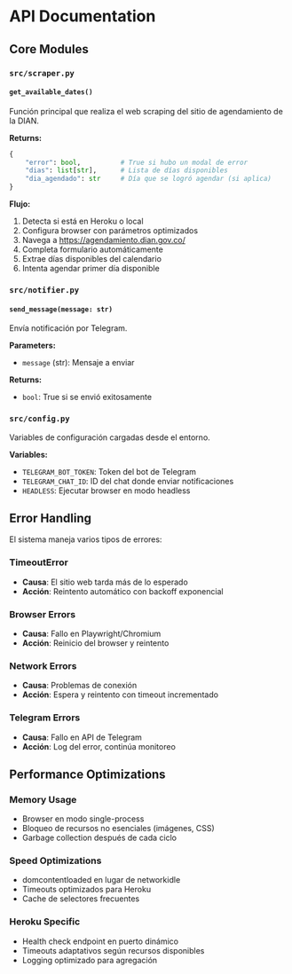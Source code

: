 # API Documentation

## Core Modules

### `src/scraper.py`

#### `get_available_dates()`

Función principal que realiza el web scraping del sitio de agendamiento de la DIAN.

**Returns:**
```python
{
    "error": bool,          # True si hubo un modal de error
    "dias": list[str],      # Lista de días disponibles
    "dia_agendado": str     # Día que se logró agendar (si aplica)
}
```

**Flujo:**
1. Detecta si está en Heroku o local
2. Configura browser con parámetros optimizados
3. Navega a https://agendamiento.dian.gov.co/
4. Completa formulario automáticamente
5. Extrae días disponibles del calendario
6. Intenta agendar primer día disponible

### `src/notifier.py`

#### `send_message(message: str)`

Envía notificación por Telegram.

**Parameters:**
- `message` (str): Mensaje a enviar

**Returns:**
- `bool`: True si se envió exitosamente

### `src/config.py`

Variables de configuración cargadas desde el entorno.

**Variables:**
- `TELEGRAM_BOT_TOKEN`: Token del bot de Telegram
- `TELEGRAM_CHAT_ID`: ID del chat donde enviar notificaciones
- `HEADLESS`: Ejecutar browser en modo headless

## Error Handling

El sistema maneja varios tipos de errores:

### TimeoutError
- **Causa**: El sitio web tarda más de lo esperado
- **Acción**: Reintento automático con backoff exponencial

### Browser Errors
- **Causa**: Fallo en Playwright/Chromium
- **Acción**: Reinicio del browser y reintento

### Network Errors
- **Causa**: Problemas de conexión
- **Acción**: Espera y reintento con timeout incrementado

### Telegram Errors
- **Causa**: Fallo en API de Telegram
- **Acción**: Log del error, continúa monitoreo

## Performance Optimizations

### Memory Usage
- Browser en modo single-process
- Bloqueo de recursos no esenciales (imágenes, CSS)
- Garbage collection después de cada ciclo

### Speed Optimizations
- domcontentloaded en lugar de networkidle
- Timeouts optimizados para Heroku
- Cache de selectores frecuentes

### Heroku Specific
- Health check endpoint en puerto dinámico
- Timeouts adaptativos según recursos disponibles
- Logging optimizado para agregación